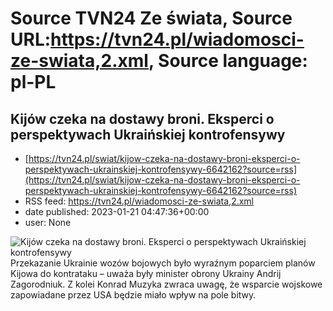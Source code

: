 # Source TVN24 Ze świata, Source URL:https://tvn24.pl/wiadomosci-ze-swiata,2.xml, Source language: pl-PL

## Kijów czeka na dostawy broni. Eksperci o perspektywach Ukraińskiej kontrofensywy
 - [https://tvn24.pl/swiat/kijow-czeka-na-dostawy-broni-eksperci-o-perspektywach-ukrainskiej-kontrofensywy-6642162?source=rss](https://tvn24.pl/swiat/kijow-czeka-na-dostawy-broni-eksperci-o-perspektywach-ukrainskiej-kontrofensywy-6642162?source=rss)
 - RSS feed: https://tvn24.pl/wiadomosci-ze-swiata,2.xml
 - date published: 2023-01-21 04:47:36+00:00
 - user: None

<img alt="Kijów czeka na dostawy broni. Eksperci o perspektywach Ukraińskiej kontrofensywy" src="https://tvn24.pl/najnowsze/cdn-zdjecie-bq673i-amerykanski-kolowy-transporter-opancerzony-stryker-z-batalionu-nato-w-polsce-5771882/alternates/LANDSCAPE_1280" />
    Przekazanie Ukrainie wozów bojowych było wyraźnym poparciem planów Kijowa do kontrataku – uważa były minister obrony Ukrainy Andrij Zagorodniuk. Z kolei Konrad Muzyka zwraca uwagę, że wsparcie wojskowe zapowiadane przez USA będzie miało wpływ na pole bitwy.
